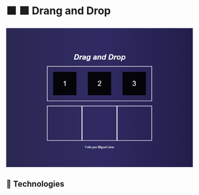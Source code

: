 

# ⬛ 🟩 Drang and Drop



<div align="center">
     
<img src="Animação4.gif">       

</div>
   
  
## 🚀 Technologies
    

    
    
    
    
    
    
    
    
    
    
    
    
    
    
    
    
    
    
    

